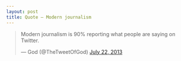 ```yaml
---
layout: post
title: Quote — Modern journalism
---
```


<blockquote class="twitter-tweet">

<p>
Modern journalism is 90% reporting what people are saying on Twitter.
</p>

&mdash; God (@TheTweetOfGod) 
<a href="https://twitter.com/TheTweetOfGod/statuses/359441152522469376">July 22, 2013</a>

</blockquote>
